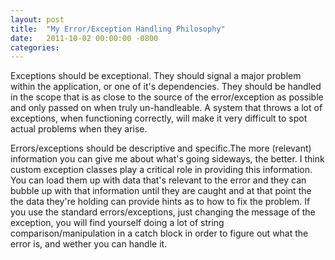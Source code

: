 ```yaml
---
layout: post
title:  "My Error/Exception Handling Philosophy"
date:   2011-10-02 00:00:00 -0800
categories: 
---
```

Exceptions should be exceptional. They should signal a major problem within the application, or one of it's dependencies. They should be handled in the scope that is as close to the source of the error/exception as possible and only passed on when truly un-handleable. A system that throws a lot of exceptions, when functioning correctly, will make it very difficult to spot actual problems when they arise.

Errors/exceptions should be descriptive and specific.The more (relevant) information you can give me about what's going sideways, the better. I think custom exception classes play a critical role in providing this information. You can load them up with data that's relevant to the error and they can bubble up with that information until they are caught and at that point the the data they're holding can provide hints as to how to fix the problem. If you use the standard errors/exceptions, just changing the message of the exception, you will find yourself doing a lot of string comparison/manipulation in a catch block in order to figure out what the error is, and wether you can handle it.